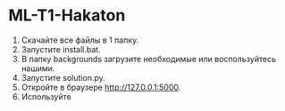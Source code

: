 # ML-T1-Hakaton
1) Скачайте все файлы в 1 папку.
2) Запустите install.bat.
3) В папку backgrounds загрузите необходимые или воспользуйтесь нашими.
4) Запустите solution.py.
5) Откройте в браузере http://127.0.0.1:5000.
6) Используйте
